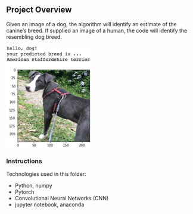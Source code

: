 [//]: # (Image References)

[image1]: ./images/sample_dog_output.png "Sample Output"
[image2]: ./images/vgg16_model.png "VGG-16 Model Layers"
[image3]: ./images/vgg16_model_draw.png "VGG16 Model Figure"


## Project Overview

Given an image of a dog, the algorithm will identify an estimate of the canine’s breed. If supplied an image of a human, the code will identify the resembling dog breed.  

![Sample Output][image1]


### Instructions

Technologies used in this folder:

* Python, numpy
* Pytorch
* Convolutional Neural Networks (CNN)
* jupyter notebook, anaconda



